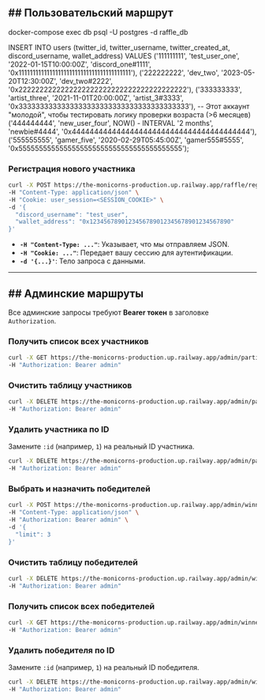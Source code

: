 ## \#\# Пользовательский маршрут

docker-compose exec db psql -U postgres -d raffle_db

INSERT INTO users (twitter_id, twitter_username, twitter_created_at, discord_username, wallet_address) VALUES
('111111111', 'test_user_one', '2022-01-15T10:00:00Z', 'discord_one#1111', '0x1111111111111111111111111111111111111111'),
('222222222', 'dev_two', '2023-05-20T12:30:00Z', 'dev_two#2222', '0x2222222222222222222222222222222222222222'),
('333333333', 'artist_three', '2021-11-01T20:00:00Z', 'artist_3#3333', '0x3333333333333333333333333333333333333333'),
-- Этот аккаунт "молодой", чтобы тестировать логику проверки возраста (>6 месяцев)
('444444444', 'new_user_four', NOW() - INTERVAL '2 months', 'newbie#4444', '0x4444444444444444444444444444444444444444'),
('555555555', 'gamer_five', '2020-02-29T05:45:00Z', 'gamer555#5555', '0x5555555555555555555555555555555555555555');

### **Регистрация нового участника**

```bash
curl -X POST https://the-monicorns-production.up.railway.app/raffle/register \
-H "Content-Type: application/json" \
-H "Cookie: user_session=<SESSION_COOKIE>" \
-d '{
  "discord_username": "test_user",
  "wallet_address": "0x1234567890123456789012345678901234567890"
}'
```

- **`-H "Content-Type: ..."`**: Указывает, что мы отправляем JSON.
- **`-H "Cookie: ..."`**: Передает вашу сессию для аутентификации.
- **`-d '{...}'`**: Тело запроса с данными.

---

## \#\# Админские маршруты

Все админские запросы требуют **Bearer токен** в заголовке `Authorization`.

### **Получить список всех участников**

```bash
curl -X GET https://the-monicorns-production.up.railway.app/admin/participants \
-H "Authorization: Bearer admin"
```

### **Очистить таблицу участников**

```bash
curl -X DELETE https://the-monicorns-production.up.railway.app/admin/participants \
-H "Authorization: Bearer admin"
```

### **Удалить участника по ID**

Замените `:id` (например, `1`) на реальный ID участника.

```bash
curl -X DELETE https://the-monicorns-production.up.railway.app/admin/participants/1 \
-H "Authorization: Bearer admin"
```

### **Выбрать и назначить победителей**

```bash
curl -X POST https://the-monicorns-production.up.railway.app/admin/winners \
-H "Content-Type: application/json" \
-H "Authorization: Bearer admin" \
-d '{
  "limit": 3
}'
```

### **Очистить таблицу победителей**

```bash
curl -X DELETE https://the-monicorns-production.up.railway.app/admin/winners \
-H "Authorization: Bearer admin"
```

### **Получить список всех победителей**

```bash
curl -X GET https://the-monicorns-production.up.railway.app/admin/winners \
-H "Authorization: Bearer admin"
```

### **Удалить победителя по ID**

Замените `:id` (например, `1`) на реальный ID победителя.

```bash
curl -X DELETE https://the-monicorns-production.up.railway.app/admin/winners/1 \
-H "Authorization: Bearer admin"
```
